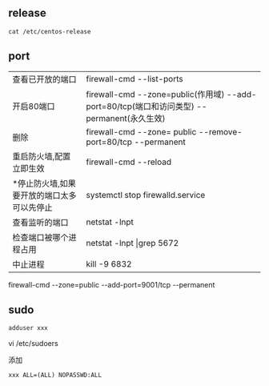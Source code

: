 ##  release

```
cat /etc/centos-release
```



## port

|                                            |                                                              |
| ------------------------------------------ | ------------------------------------------------------------ |
| 查看已开放的端口                           | firewall-cmd --list-ports                                    |
| 开启80端口                                 | firewall-cmd --zone=public(作用域) --add-port=80/tcp(端口和访问类型) --permanent(永久生效) |
| 删除                                       | firewall-cmd --zone= public --remove-port=80/tcp --permanent |
| 重启防火墙,配置立即生效                    | firewall-cmd --reload                                        |
| *停止防火墙,如果要开放的端口太多可以先停止 | systemctl stop firewalld.service                             |
| 查看监听的端口                             | netstat -lnpt                                                |
| 检查端口被哪个进程占用                     | netstat -lnpt \|grep 5672                                    |
| 中止进程                                   | kill -9 6832                                                 |

firewall-cmd --zone=public --add-port=9001/tcp --permanent

## sudo

```bash
adduser xxx
```

vi /etc/sudoers

添加

```
xxx ALL=(ALL) NOPASSWD:ALL
```

